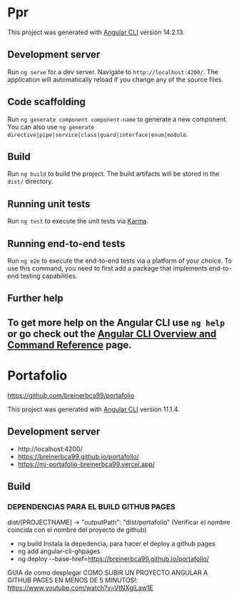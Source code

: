 # Ppr

This project was generated with [Angular CLI](https://github.com/angular/angular-cli) version 14.2.13.

## Development server

Run `ng serve` for a dev server. Navigate to `http://localhost:4200/`. The application will automatically reload if you change any of the source files.

## Code scaffolding

Run `ng generate component component-name` to generate a new component. You can also use `ng generate directive|pipe|service|class|guard|interface|enum|module`.

## Build

Run `ng build` to build the project. The build artifacts will be stored in the `dist/` directory.

## Running unit tests

Run `ng test` to execute the unit tests via [Karma](https://karma-runner.github.io).

## Running end-to-end tests

Run `ng e2e` to execute the end-to-end tests via a platform of your choice. To use this command, you need to first add a package that implements end-to-end testing capabilities.

## Further help

To get more help on the Angular CLI use `ng help` or go check out the [Angular CLI Overview and Command Reference](https://angular.io/cli) page.
--------------------------------------------------------------------------------
# Portafolio
https://github.com/breinerbca99/portafolio

This project was generated with [Angular CLI](https://github.com/angular/angular-cli) version 11.1.4.

## Development server

* http://localhost:4200/
* https://breinerbca99.github.io/portafolio/
* https://mi-portafolio-breinerbca99.vercel.app/

## Build
### DEPENDENCIAS PARA EL BUILD GITHUB PAGES

dist/[PROJECTNAME] → "outputPath": "dist/portafolio" (Verificar el nombre coincida con el nombre del proyecto de github)


* ng build
Instala la depedencia, para hacer el deploy a github pages
* ng add angular-cli-ghpages
* ng deploy --base-href=https://breinerbca99.github.io/portafolio/

GUIA de como desplegar
COMO SUBIR UN PROYECTO ANGULAR A GITHUB PAGES EN MENOS DE 5 MINUTOS!: https://www.youtube.com/watch?v=VtNXgiLaw1E